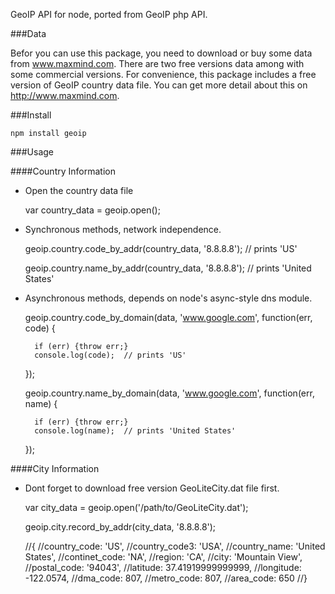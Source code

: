 GeoIP API for node, ported from GeoIP php API.

###Data

Befor you can use this package, you need to download or buy some data from www.maxmind.com.
There are two free versions data among with some commercial versions.
For convenience, this package includes a free version of GeoIP country data file.
You can get more detail about this on http://www.maxmind.com.

###Install

    npm install geoip

###Usage

####Country Information

* Open the country data file

    var country_data = geoip.open();

* Synchronous methods, network independence.

    geoip.country.code_by_addr(country_data, '8.8.8.8'); // prints 'US'

    geoip.country.name_by_addr(country_data, '8.8.8.8'); // prints  'United States'

* Asynchronous methods, depends on node's async-style dns module.

    geoip.country.code_by_domain(data, 'www.google.com', function(err, code) {

        if (err) {throw err;}
        console.log(code);  // prints 'US'
    });

    geoip.country.name_by_domain(data, 'www.google.com', function(err, name) {

        if (err) {throw err;}
        console.log(name);  // prints 'United States'
    });

####City Information

* Dont forget to download free version GeoLiteCity.dat file first.

    var city_data = geoip.open('/path/to/GeoLiteCity.dat');

    geoip.city.record_by_addr(city_data, '8.8.8.8');

    //{ 
    //country_code: 'US',
    //country_code3: 'USA',
    //country_name: 'United States',
    //continet_code: 'NA',
    //region: 'CA',
    //city: 'Mountain View',
    //postal_code: '94043',
    //latitude: 37.41919999999999,
    //longitude: -122.0574,
    //dma_code: 807,
    //metro_code: 807,
    //area_code: 650 
    //}   
